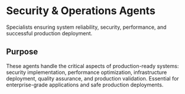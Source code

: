# Security & Operations Agents

Specialists ensuring system reliability, security, performance, and successful production deployment.

## Purpose

These agents handle the critical aspects of production-ready systems: security implementation, performance optimization, infrastructure deployment, quality assurance, and production validation. Essential for enterprise-grade applications and safe production deployments.